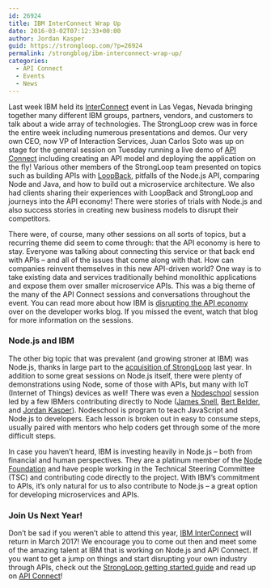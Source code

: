 ```yaml
---
id: 26924
title: IBM InterConnect Wrap Up
date: 2016-03-02T07:12:33+00:00
author: Jordan Kasper
guid: https://strongloop.com/?p=26924
permalink: /strongblog/ibm-interconnect-wrap-up/
categories:
  - API Connect
  - Events
  - News
---
```

Last week IBM held its [InterConnect](http://www.ibm.com/cloud-computing/us/en/interconnect/) event in Las Vegas, Nevada bringing together many different IBM groups, partners, vendors, and customers to talk about a wide array of technologies. The StrongLoop crew was in force the entire week including numerous presentations and demos. Our very own CEO, now VP of Interaction Services, Juan Carlos Soto was up on stage for the general session on Tuesday running a live demo of [API Connect](http://ibm.biz/apiconnect) including creating an API model and deploying the application on the fly! Various other members of the StrongLoop team presented on topics such as building APIs with [LoopBack](http://loopback.io), pitfalls of the Node.js API, comparing Node and Java, and how to build out a microservice architecture. We also had clients sharing their experiences with LoopBack and StrongLoop and journeys into the API economy! There were stories of trials with Node.js and also success stories in creating new business models to disrupt their competitors.

<!--more-->

There were, of course, many other sessions on all sorts of topics, but a recurring theme did seem to come through: that the API economy is here to stay. Everyone was talking about connecting this service or that back end with APIs &#8211; and all of the issues that come along with that. How can companies reinvent themselves in this new API-driven world? One way is to take existing data and services traditionally behind monolithic applications and expose them over smaller microservice APIs. This was a big theme of the many of the API Connect sessions and conversations throughout the event. You can read more about how IBM is [disrupting the API economy](https://developer.ibm.com/apimanagement/2016/02/24/disrupting-the-api-economy-at-interconnect-2016/) over on the developer works blog. If you missed the event, watch that blog for more information on the sessions.

### Node.js and IBM

The other big topic that was prevalent (and growing stroner at IBM) was Node.js, thanks in large part to the [acquisition of StrongLoop](https://strongloop.com/strongblog/ibm-acquires-strongloop-to-extend-enterprise-reach-using-ibm-cloud/) last year. In addition to some great sessions on Node.js itself, there were plenty of demonstrations using Node, some of those with APIs, but many with IoT (Internet of Things) devices as well! There was even a [Nodeschool](http://nodeschool.io/) session led by a few IBMers contributing directly to Node ([James Snell](https://github.com/jasnell), [Bert Belder](https://github.com/piscisaureus), and [Jordan Kasper](https://github.com/jakerella)). Nodeschool is program to teach JavaScript and Node.js to developers. Each lesson is broken out in easy to consume steps, usually paired with mentors who help coders get through some of the more difficult steps.

In case you haven&#8217;t heard, IBM is investing heavily in Node.js &#8211; both from financial and human perspectives. They are a platinum member of the [Node Foundation](https://nodejs.org/en/foundation/) and have people working in the Technical Steering Committee (TSC) and contributing code directly to the project. With IBM&#8217;s commitment to APIs, it&#8217;s only natural for us to also contribute to Node.js &#8211; a great option for developing microservices and APIs.

### Join Us Next Year!

Don&#8217;t be sad if you weren&#8217;t able to attend this year, [IBM InterConnect](http://www.ibm.com/cloud-computing/us/en/interconnect/) will return in March 2017! We encourage you to come out then and meet some of the amazing talent at IBM that is working on Node.js and API Connect. If you want to get a jump on things and start disrupting your own industry through APIs, check out the [StrongLoop getting started guide](https://strongloop.com/get-started) and read up on [API Connect](https://ibm.biz/apiconnect)!